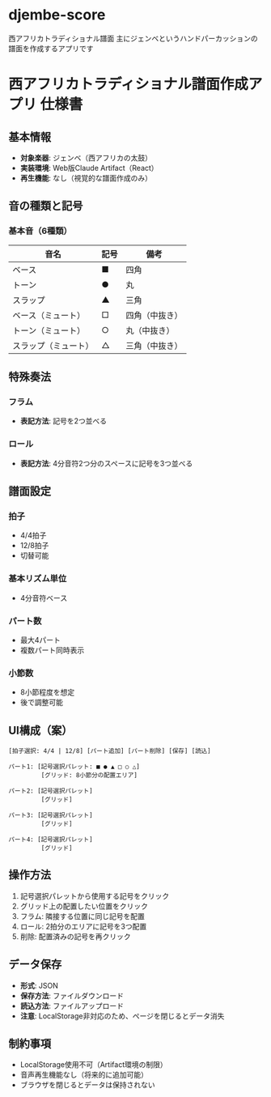 # djembe-score
西アフリカトラディショナル譜面
主にジェンベというハンドパーカッションの譜面を作成するアプリです


# 西アフリカトラディショナル譜面作成アプリ 仕様書

## 基本情報
- **対象楽器**: ジェンベ（西アフリカの太鼓）
- **実装環境**: Web版Claude Artifact（React）
- **再生機能**: なし（視覚的な譜面作成のみ）

## 音の種類と記号

### 基本音（6種類）
| 音名 | 記号 | 備考 |
|------|------|------|
| ベース | ■ | 四角 |
| トーン | ● | 丸 |
| スラップ | ▲ | 三角 |
| ベース（ミュート） | □ | 四角（中抜き） |
| トーン（ミュート） | ○ | 丸（中抜き） |
| スラップ（ミュート） | △ | 三角（中抜き） |

## 特殊奏法

### フラム
- **表記方法**: 記号を2つ並べる

### ロール
- **表記方法**: 4分音符2つ分のスペースに記号を3つ並べる

## 譜面設定

### 拍子
- 4/4拍子
- 12/8拍子
- 切替可能

### 基本リズム単位
- 4分音符ベース

### パート数
- 最大4パート
- 複数パート同時表示

### 小節数
- 8小節程度を想定
- 後で調整可能

## UI構成（案）
```
[拍子選択: 4/4 | 12/8] [パート追加] [パート削除] [保存] [読込]

パート1: [記号選択パレット: ■ ● ▲ □ ○ △]
         [グリッド: 8小節分の配置エリア]

パート2: [記号選択パレット]
         [グリッド]

パート3: [記号選択パレット]
         [グリッド]

パート4: [記号選択パレット]
         [グリッド]
```

## 操作方法

1. 記号選択パレットから使用する記号をクリック
2. グリッド上の配置したい位置をクリック
3. フラム: 隣接する位置に同じ記号を配置
4. ロール: 2拍分のエリアに記号を3つ配置
5. 削除: 配置済みの記号を再クリック

## データ保存

- **形式**: JSON
- **保存方法**: ファイルダウンロード
- **読込方法**: ファイルアップロード
- **注意**: LocalStorage非対応のため、ページを閉じるとデータ消失

## 制約事項

- LocalStorage使用不可（Artifact環境の制限）
- 音声再生機能なし（将来的に追加可能）
- ブラウザを閉じるとデータは保持されない
